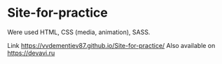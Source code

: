 # Site-for-practice

Were used HTML, CSS (media, animation), SASS.

Link https://vvdementiev87.github.io/Site-for-practice/
Also available on https://devavi.ru
